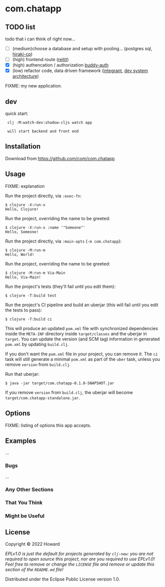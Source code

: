 # com.chatapp

## TODO list
todo that i can think of right now...

-[ ] (medium)choose a database and setup with pooling... (postgres sql, [hiraki-cp](https://github.com/tomekw/hikari-cp))
-[ ] (high) frontend route ([reitit](https://github.com/metosin/reitit))
-[X] (high) authencation / authorization [buddy-auth](https://github.com/funcool/buddy-auth)
-[X] (low) refactor code, data  driven framework ([integrant](https://github.com/weavejester/integrant), [dev system architecture](https://cognitect.com/blog/2013/06/04/clojure-workflow-reloaded))

FIXME: my new application.

## dev

quick start:

```shell
 clj -M:watch-dev:shadow-cljs watch app

 will start backend and front end
```

## Installation

Download from https://github.com/com/com.chatapp

## Usage

FIXME: explanation

Run the project directly, via `:exec-fn`:

    $ clojure -X:run-x
    Hello, Clojure!

Run the project, overriding the name to be greeted:

    $ clojure -X:run-x :name '"Someone"'
    Hello, Someone!

Run the project directly, via `:main-opts` (`-m com.chatapp`):

    $ clojure -M:run-m
    Hello, World!

Run the project, overriding the name to be greeted:

    $ clojure -M:run-m Via-Main
    Hello, Via-Main!

Run the project's tests (they'll fail until you edit them):

    $ clojure -T:build test

Run the project's CI pipeline and build an uberjar (this will fail until you edit the tests to pass):

    $ clojure -T:build ci

This will produce an updated `pom.xml` file with synchronized dependencies inside the `META-INF`
directory inside `target/classes` and the uberjar in `target`. You can update the version (and SCM tag)
information in generated `pom.xml` by updating `build.clj`.

If you don't want the `pom.xml` file in your project, you can remove it. The `ci` task will
still generate a minimal `pom.xml` as part of the `uber` task, unless you remove `version`
from `build.clj`.

Run that uberjar:

    $ java -jar target/com.chatapp-0.1.0-SNAPSHOT.jar

If you remove `version` from `build.clj`, the uberjar will become `target/com.chatapp-standalone.jar`.

## Options

FIXME: listing of options this app accepts.

## Examples

...

### Bugs

...

### Any Other Sections
### That You Think
### Might be Useful

## License

Copyright © 2022 Howard

_EPLv1.0 is just the default for projects generated by `clj-new`: you are not_
_required to open source this project, nor are you required to use EPLv1.0!_
_Feel free to remove or change the `LICENSE` file and remove or update this_
_section of the `README.md` file!_

Distributed under the Eclipse Public License version 1.0.
